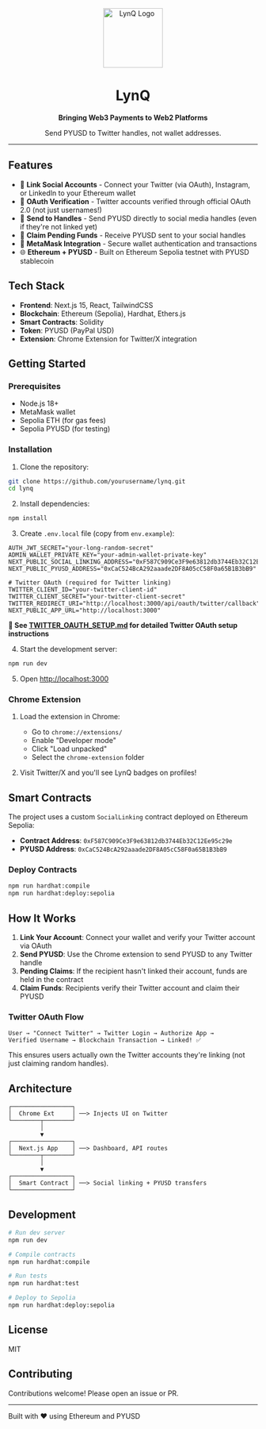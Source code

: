 <div align="center">
  <img src="https://tv6akf8u5k.ufs.sh/f/9O0rMFCPJMcpILQsaqjwCFiUvu8kTx7cyoLt6dWe9sHXEhl4" alt="LynQ Logo" width="120" />
  
  # LynQ
  
  **Bringing Web3 Payments to Web2 Platforms**
  
  Send PYUSD to Twitter handles, not wallet addresses.
  
</div>

---

## Features

- 🔗 **Link Social Accounts** - Connect your Twitter (via OAuth), Instagram, or LinkedIn to your Ethereum wallet
- 🔐 **OAuth Verification** - Twitter accounts verified through official OAuth 2.0 (not just usernames!)
- 💸 **Send to Handles** - Send PYUSD directly to social media handles (even if they're not linked yet)
- 🎁 **Claim Pending Funds** - Receive PYUSD sent to your social handles
- 🦊 **MetaMask Integration** - Secure wallet authentication and transactions
- 🌐 **Ethereum + PYUSD** - Built on Ethereum Sepolia testnet with PYUSD stablecoin

## Tech Stack

- **Frontend**: Next.js 15, React, TailwindCSS
- **Blockchain**: Ethereum (Sepolia), Hardhat, Ethers.js
- **Smart Contracts**: Solidity
- **Token**: PYUSD (PayPal USD)
- **Extension**: Chrome Extension for Twitter/X integration

## Getting Started

### Prerequisites

- Node.js 18+
- MetaMask wallet
- Sepolia ETH (for gas fees)
- Sepolia PYUSD (for testing)

### Installation

1. Clone the repository:
```bash
git clone https://github.com/yourusername/lynq.git
cd lynq
```

2. Install dependencies:
```bash
npm install
```

3. Create `.env.local` file (copy from `env.example`):
```env
AUTH_JWT_SECRET="your-long-random-secret"
ADMIN_WALLET_PRIVATE_KEY="your-admin-wallet-private-key"
NEXT_PUBLIC_SOCIAL_LINKING_ADDRESS="0xF587C909Ce3F9e63812db3744Eb32C12Ee95c29e"
NEXT_PUBLIC_PYUSD_ADDRESS="0xCaC524BcA292aaade2DF8A05cC58F0a65B1B3bB9"

# Twitter OAuth (required for Twitter linking)
TWITTER_CLIENT_ID="your-twitter-client-id"
TWITTER_CLIENT_SECRET="your-twitter-client-secret"
TWITTER_REDIRECT_URI="http://localhost:3000/api/oauth/twitter/callback"
NEXT_PUBLIC_APP_URL="http://localhost:3000"
```

**📖 See [TWITTER_OAUTH_SETUP.md](./TWITTER_OAUTH_SETUP.md) for detailed Twitter OAuth setup instructions**

4. Start the development server:
```bash
npm run dev
```

5. Open [http://localhost:3000](http://localhost:3000)

### Chrome Extension

1. Load the extension in Chrome:
   - Go to `chrome://extensions/`
   - Enable "Developer mode"
   - Click "Load unpacked"
   - Select the `chrome-extension` folder

2. Visit Twitter/X and you'll see LynQ badges on profiles!

## Smart Contracts

The project uses a custom `SocialLinking` contract deployed on Ethereum Sepolia:

- **Contract Address**: `0xF587C909Ce3F9e63812db3744Eb32C12Ee95c29e`
- **PYUSD Address**: `0xCaC524BcA292aaade2DF8A05cC58F0a65B1B3bB9`

### Deploy Contracts

```bash
npm run hardhat:compile
npm run hardhat:deploy:sepolia
```

## How It Works

1. **Link Your Account**: Connect your wallet and verify your Twitter account via OAuth
2. **Send PYUSD**: Use the Chrome extension to send PYUSD to any Twitter handle
3. **Pending Claims**: If the recipient hasn't linked their account, funds are held in the contract
4. **Claim Funds**: Recipients verify their Twitter account and claim their PYUSD

### Twitter OAuth Flow

```
User → "Connect Twitter" → Twitter Login → Authorize App → 
Verified Username → Blockchain Transaction → Linked! ✅
```

This ensures users actually own the Twitter accounts they're linking (not just claiming random handles).

## Architecture

```
┌─────────────────┐
│  Chrome Ext     │ ──> Injects UI on Twitter
└────────┬────────┘
         │
         ▼
┌─────────────────┐
│  Next.js App    │ ──> Dashboard, API routes
└────────┬────────┘
         │
         ▼
┌─────────────────┐
│  Smart Contract │ ──> Social linking + PYUSD transfers
└─────────────────┘
```

## Development

```bash
# Run dev server
npm run dev

# Compile contracts
npm run hardhat:compile

# Run tests
npm run hardhat:test

# Deploy to Sepolia
npm run hardhat:deploy:sepolia
```

## License

MIT

## Contributing

Contributions welcome! Please open an issue or PR.

---

Built with ❤️ using Ethereum and PYUSD

